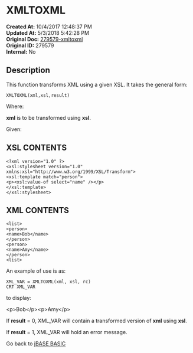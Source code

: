 # XMLTOXML

**Created At:** 10/4/2017 12:48:37 PM  
**Updated At:** 5/3/2018 5:42:28 PM  
**Original Doc:** [279579-xmltoxml](https://docs.jbase.com/36868-jbase-basic/279579-xmltoxml)  
**Original ID:** 279579  
**Internal:** No  

## Description

This function transforms XML using a given XSL. It takes the general form:

```
XMLTOXML(xml,xsl,result)
```

Where:

**xml** is to be transformed using **xsl**.

Given:

## XSL CONTENTS

```
<?xml version="1.0" ?>
<xsl:stylesheet version="1.0"
xmlns:xsl="http://www.w3.org/1999/XSL/Transform">
<xsl:template match="person">
<p><xsl:value-of select="name" /></p>
</xsl:template>
</xsl:stylesheet>
```

## XML CONTENTS

```
<list>
<person>
<name>Bob</name>
</person>
<person>
<name>Amy</name>
</person>
<list>
```

An example of use is as:

```
XML_VAR = XMLTOXML(xml, xsl, rc)
CRT XML_VAR
```

to display:

&lt;p&gt;Bob&lt;/p&gt;&lt;p&gt;Amy&lt;/p&gt;

If **result** = 0, XML\_VAR will contain a transformed version of **xml** using **xsl**.

If **result** = 1, XML\_VAR will hold an error message.

Go back to [jBASE BASIC](./../README.md)
